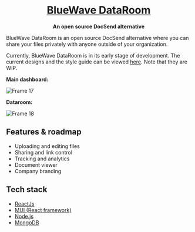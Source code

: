 <h1 align="center"><a href="https://bluewavelabs.ca" target="_blank">BlueWave DataRoom</a></h1>

<p align="center"><strong>An open source DocSend alternative</strong></p>

BlueWave DataRoom is an open source DocSend alternative where you can share your files privately with anyone outside of your organization. 

Currently, BlueWave DataRoom is in its early stage of development. The current designs and the style guide can be viewed [here](https://www.figma.com/design/GLFfhwOQeHmbcflgCTuMKA/File-Server?node-id=0-1&t=be2sQyhaO4ylDg6z-1). Note that they are WIP.

**Main dashboard:**

![Frame 17](https://github.com/user-attachments/assets/7b324b19-6f87-4a0d-9946-bd9e9103104c)

**Dataroom:**

![Frame 18](https://github.com/user-attachments/assets/3b550d9a-46a7-4bc6-9b9a-a5eb9f19e981)

## Features & roadmap

* Uploading and editing files
* Sharing and link control
* Tracking and analytics
* Document viewer
* Company branding

## Tech stack

* [ReactJs](https://react.dev/)
* [MUI (React framework)](https://mui.com/)
* [Node.js](https://nodejs.org/en)
* [MongoDB](https://mongodb.com)

